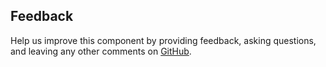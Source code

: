 ## Feedback

Help us improve this component by providing feedback, asking questions, and leaving any other comments on [GitHub](https://github.com/baloise/design-system).
